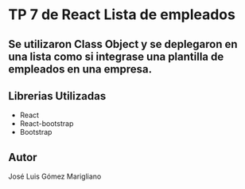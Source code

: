 # TP 7 de React Lista de empleados

## Se utilizaron Class Object y se deplegaron en una lista como si integrase una plantilla de empleados en una empresa.

## Librerias Utilizadas
- React
- React-bootstrap
- Bootstrap

## Autor
José Luis Gómez Marigliano